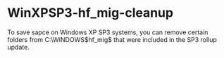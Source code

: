 # WinXPSP3-hf_mig-cleanup
To save sapce on Windows XP SP3 systems, you can remove certain folders from C:\WINDOWS\$hf_mig$ that were included in the SP3 rollup update.

